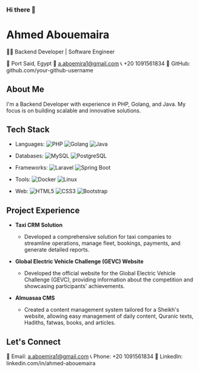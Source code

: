 ### Hi there 👋
# Ahmed Abouemaira

👨‍💻 Backend Developer | Software Engineer

📍 Port Said, Egypt
📧 a.aboemira1@gmail.com
📞 +20 1091561834
🐙 GitHub: github.com/your-github-username

## About Me
I'm a Backend Developer with experience in PHP, Golang, and Java. My focus is on building scalable and innovative solutions.

## Tech Stack
- Languages: 
  ![PHP](https://img.shields.io/badge/-PHP-blue?logo=php&logoColor=white)
  ![Golang](https://img.shields.io/badge/-Golang-blue?logo=go&logoColor=white)
  ![Java](https://img.shields.io/badge/-Java-blue?logo=java&logoColor=white)
  
- Databases: 
  ![MySQL](https://img.shields.io/badge/-MySQL-blue?logo=mysql&logoColor=white)
  ![PostgreSQL](https://img.shields.io/badge/-PostgreSQL-blue?logo=postgresql&logoColor=white)
  
- Frameworks: 
  ![Laravel](https://img.shields.io/badge/-Laravel-blue?logo=laravel&logoColor=white)
  ![Spring Boot](https://img.shields.io/badge/-Spring%20Boot-blue?logo=spring-boot&logoColor=white)
  
- Tools: 
  ![Docker](https://img.shields.io/badge/-Docker-blue?logo=docker&logoColor=white)
  ![Linux](https://img.shields.io/badge/-Linux-blue?logo=linux&logoColor=white)
  
- Web: 
  ![HTML5](https://img.shields.io/badge/-HTML5-blue?logo=html5&logoColor=white)
  ![CSS3](https://img.shields.io/badge/-CSS3-blue?logo=css3&logoColor=white)
  ![Bootstrap](https://img.shields.io/badge/-Bootstrap-blue?logo=bootstrap&logoColor=white)

## Project Experience
- **Taxi CRM Solution**
  - Developed a comprehensive solution for taxi companies to streamline operations, manage fleet, bookings, payments, and generate detailed reports.

- **Global Electric Vehicle Challenge (GEVC) Website**
  - Developed the official website for the Global Electric Vehicle Challenge (GEVC), providing information about the competition and showcasing participants' achievements.

- **Almuasaa CMS**
  - Created a content management system tailored for a Sheikh's website, allowing easy management of daily content, Quranic texts, Hadiths, fatwas, books, and articles.

## Let's Connect
📧 Email: a.aboemira1@gmail.com
📞 Phone: +20 1091561834
💼 LinkedIn: linkedin.com/in/ahmed-abouemaira
